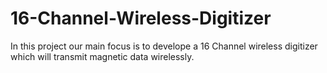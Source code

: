 # 16-Channel-Wireless-Digitizer

In this project our main focus is to develope a 16 Channel wireless digitizer which will transmit magnetic data wirelessly.
